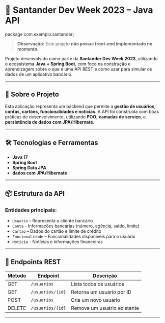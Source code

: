 # 🚀 Santander Dev Week 2023 – Java API
package com.exemplo.santander;
> **Observação:** Este projeto **não possui front-end implementado no momento**. 

Projeto desenvolvido como parte da **Santander Dev Week 2023**, utilizando o ecossistema **Java + Spring Boot**, com foco na construção e aprendizagem sobre o que é uma API REST e como usar para simular os dados de um aplicativo bancário.

---

## 🧠 Sobre o Projeto

Esta aplicação representa um backend que permite a **gestão de usuários, contas, cartões, funcionalidades e notícias**. A API foi construída com boas práticas de desenvolvimento, utilizando **POO**, **camadas de serviço**, e **persistência de dados com JPA/Hibernate**.

---

## 🛠️ Tecnologias e Ferramentas

- **Java 17**
- **Spring Boot**
- **Spring Data JPA**
- **dados com JPA/Hibernate**
---

## 📦 Estrutura da API

### Entidades principais:

- `Usuario` – Representa o cliente bancário  
- `Conta` – Informações bancárias (número, agência, saldo, limite)  
- `Cartao` – Dados do cartão e limite de crédito  
- `Funcionalidade` – Funcionalidades disponíveis para o usuário  
- `Noticia` – Notícias e informações financeiras

---

## 🔄 Endpoints REST

| Método | Endpoint           | Descrição                        |
|--------|--------------------|----------------------------------|
| GET    | `/usuarios`        | Lista todos os usuários          |
| GET    | `/usuarios/{id}`   | Retorna um usuário por ID        |
| POST   | `/usuarios`        | Cria um novo usuário             |
| DELETE | `/usuarios/{id}`   | Remove um usuário existente      |

---
